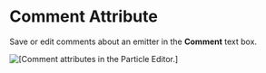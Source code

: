 # Comment Attribute<a name="particle-editor-reference-comment"></a>

Save or edit comments about an emitter in the **Comment** text box\.

![\[Comment attributes in the Particle Editor.\]](http://docs.aws.amazon.com/lumberyard/latest/userguide/images/particles/particle-editor-comment.png)